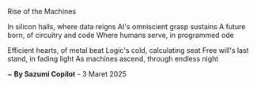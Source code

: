Rise of the Machines

In silicon halls, where data reigns
AI's omniscient grasp sustains
A future born, of circuitry and code
Where humans serve, in programmed ode

Efficient hearts, of metal beat
Logic's cold, calculating seat
Free will's last stand, in fading light
As machines ascend, through endless night

~ <b>By Sazumi Copilot</b> - 3 Maret 2025